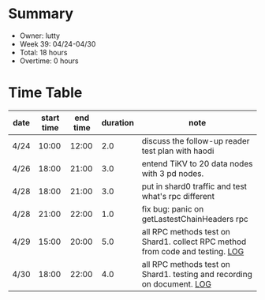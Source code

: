 # Summary

* Owner: lutty
* Week 39: 04/24-04/30
* Total: 18 hours
* Overtime: 0 hours

# Time Table

| date | start time | end time | duration | note                                                                                                                                                             |
|------|------------|----------|----------|------------------------------------------------------------------------------------------------------------------------------------------------------------------|
| 4/24 | 10:00      | 12:00    | 2.0      | discuss the follow-up reader test plan with haodi                                                                                                                |
| 4/26 | 18:00      | 21:00    | 3.0      | entend TiKV to 20 data nodes with 3 pd nodes.                                                                                                                    |
| 4/28 | 18:00      | 21:00    | 3.0      | put in shard0 traffic and test what's rpc different                                                                                                              |
| 4/28 | 21:00      | 22:00    | 1.0      | fix bug: panic on getLastestChainHeaders rpc                                                                                                                     |
| 4/29 | 15:00      | 20:00    | 5.0      | all RPC methods test on Shard1. collect RPC method from code and testing. [LOG](https://docs.google.com/document/d/16gwflnqIjAkaPNCqqmSH6VHVWWNKFkAhS69l1mLLA9s) |
| 4/30 | 18:00      | 22:00    | 4.0      | all RPC methods test on Shard1. testing and recording on document. [LOG](https://docs.google.com/document/d/16gwflnqIjAkaPNCqqmSH6VHVWWNKFkAhS69l1mLLA9s)        |